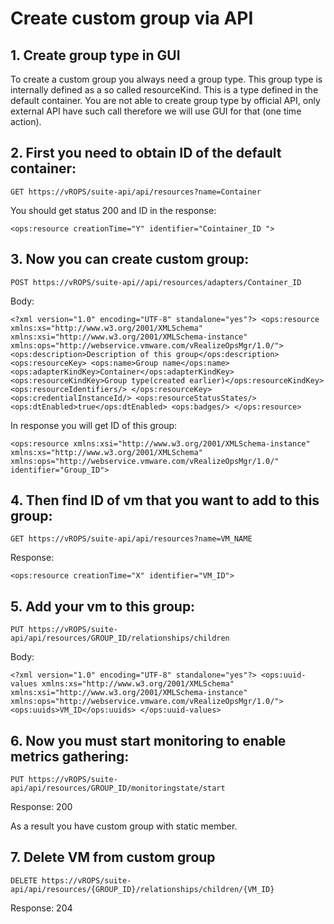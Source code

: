 # Create custom group via API

## 1. Create group type in GUI

To create a custom group you always need a group type. This group type is internally defined as a so called resourceKind. This is a type defined in the default container. You are not able to create group type by official API, only external API have such call therefore we will use GUI for that (one time action).

## 2. First you need to obtain ID of the default container:
`GET https://vROPS/suite-api/api/resources?name=Container`

You should get status 200 and ID in the response:

`<ops:resource creationTime="Y" identifier="Cointainer_ID ">`

## 3. Now you can create custom group:

`POST https://vROPS/suite-api//api/resources/adapters/Container_ID`

Body:

`<?xml version="1.0" encoding="UTF-8" standalone="yes"?>
<ops:resource xmlns:xs="http://www.w3.org/2001/XMLSchema" xmlns:xsi="http://www.w3.org/2001/XMLSchema-instance" xmlns:ops="http://webservice.vmware.com/vRealizeOpsMgr/1.0/">
<ops:description>Description of this group</ops:description>
<ops:resourceKey>
<ops:name>Group name</ops:name>
<ops:adapterKindKey>Container</ops:adapterKindKey>
<ops:resourceKindKey>Group type(created earlier)</ops:resourceKindKey>
<ops:resourceIdentifiers/>
</ops:resourceKey>
<ops:credentialInstanceId/>
<ops:resourceStatusStates/>
<ops:dtEnabled>true</ops:dtEnabled>
<ops:badges/>
</ops:resource>`

In response you will get ID of this group:

`<ops:resource xmlns:xsi="http://www.w3.org/2001/XMLSchema-instance" xmlns:xs="http://www.w3.org/2001/XMLSchema" xmlns:ops="http://webservice.vmware.com/vRealizeOpsMgr/1.0/" identifier="Group_ID">`


## 4. Then find ID of vm that you want to add to this group: 

`GET https://vROPS/suite-api/api/resources?name=VM_NAME`

Response:

`<ops:resource creationTime="X" identifier="VM_ID">`

## 5. Add your vm to this group:

`PUT https://vROPS/suite-api/api/resources/GROUP_ID/relationships/children`

Body:

`<?xml version="1.0" encoding="UTF-8" standalone="yes"?>
<ops:uuid-values xmlns:xs="http://www.w3.org/2001/XMLSchema" xmlns:xsi="http://www.w3.org/2001/XMLSchema-instance" xmlns:ops="http://webservice.vmware.com/vRealizeOpsMgr/1.0/">
<ops:uuids>VM_ID</ops:uuids>
</ops:uuid-values>`

## 6. Now you must start monitoring to enable metrics gathering:

`PUT https://vROPS/suite-api/api/resources/GROUP_ID/monitoringstate/start`

Response: 200

As a result you have custom group with static member.

## 7. Delete VM from custom group

`DELETE https://vROPS/suite-api/api/resources/{GROUP_ID}/relationships/children/{VM_ID}`

Response: 204

